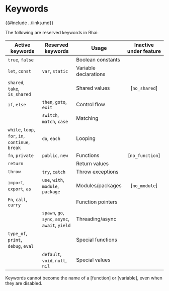 Keywords
========

{{#include ../links.md}}

The following are reserved keywords in Rhai:

| Active keywords                                   | Reserved keywords                                | Usage                 | Inactive under feature |
| ------------------------------------------------- | ------------------------------------------------ | --------------------- | :--------------------: |
| `true`, `false`                                   |                                                  | Boolean constants     |                        |
| `let`, `const`                                    | `var`, `static`                                  | Variable declarations |                        |
| `shared`, `take`, `is_shared`                     |                                                  | Shared values         |     [`no_shared`]      |
| `if`, `else`                                      | `then`, `goto`, `exit`                           | Control flow          |                        |
|                                                   | `switch`, `match`, `case`                        | Matching              |                        |
| `while`, `loop`, `for`, `in`, `continue`, `break` | `do`, `each`                                     | Looping               |                        |
| `fn`, `private`                                   | `public`, `new`                                  | Functions             |    [`no_function`]     |
| `return`                                          |                                                  | Return values         |                        |
| `throw`                                           | `try`, `catch`                                   | Throw exceptions      |                        |
| `import`, `export`, `as`                          | `use`, `with`, `module`, `package`               | Modules/packages      |     [`no_module`]      |
| `Fn`, `call`, `curry`                             |                                                  | Function pointers     |                        |
|                                                   | `spawn`, `go`, `sync`, `async`, `await`, `yield` | Threading/async       |                        |
| `type_of`, `print`, `debug`, `eval`               |                                                  | Special functions     |                        |
|                                                   | `default`, `void`, `null`, `nil`                 | Special values        |                        |

Keywords cannot become the name of a [function] or [variable], even when they are disabled.
